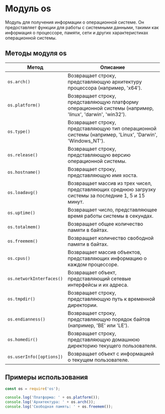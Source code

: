 # Модуль os

Модуль для получения информации о операционной системе. Он предоставляет функции для работы с системными данными, такими как информация о процессоре, памяти, сети и других характеристиках операционной системы.

## Методы модуля os

| Метод                          | Описание                                                                 |
|--------------------------------|--------------------------------------------------------------------------|
| `os.arch()`                   | Возвращает строку, представляющую архитектуру процессора (например, 'x64'). |
| `os.platform()`               | Возвращает строку, представляющую платформу операционной системы (например, 'linux', 'darwin', 'win32'). |
| `os.type()`                   | Возвращает строку, представляющую тип операционной системы (например, 'Linux', 'Darwin', 'Windows_NT'). |
| `os.release()`                | Возвращает строку, представляющую версию операционной системы.          |
| `os.hostname()`               | Возвращает строку, представляющую имя хоста.                            |
| `os.loadavg()`                | Возвращает массив из трех чисел, представляющих среднюю загрузку системы за последние 1, 5 и 15 минут. |
| `os.uptime()`                 | Возвращает число, представляющее время работы системы в секундах.      |
| `os.totalmem()`               | Возвращает общее количество памяти в байтах.                            |
| `os.freemem()`                | Возвращает количество свободной памяти в байтах.                       |
| `os.cpus()`                   | Возвращает массив объектов, представляющих информацию о каждом процессоре. |
| `os.networkInterfaces()`       | Возвращает объект, представляющий сетевые интерфейсы и их адреса.      |
| `os.tmpdir()`                 | Возвращает строку, представляющую путь к временной директории.         |
| `os.endianness()`             | Возвращает строку, представляющую порядок байтов (например, 'BE' или 'LE'). |
| `os.homedir()`                | Возвращает строку, представляющую домашнюю директорию текущего пользователя. |
| `os.userInfo([options])`      | Возвращает объект с информацией о текущем пользователе.                |

## Примеры использования

```javascript
const os = require('os');

console.log('Платформа: ' + os.platform());
console.log('Архитектура: ' + os.arch());
console.log('Свободная память: ' + os.freemem());
```

```
